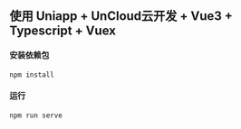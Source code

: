 ## 使用 Uniapp + UnCloud云开发 + Vue3 + Typescript + Vuex

#### 安装依赖包
```
npm install
```

#### 运行
```
npm run serve
```
